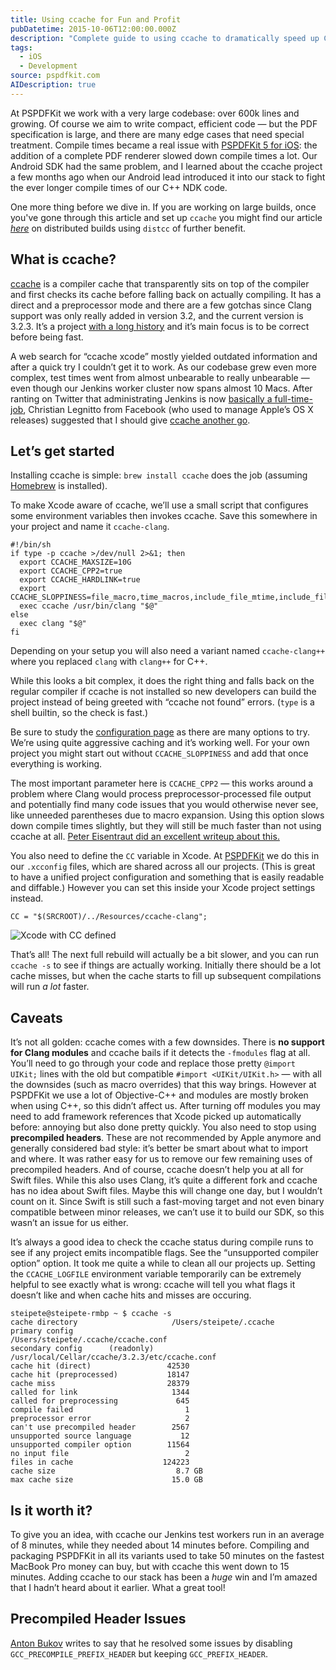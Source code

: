 ```yaml
---
title: Using ccache for Fun and Profit
pubDatetime: 2015-10-06T12:00:00.000Z
description: "Complete guide to using ccache to dramatically speed up C/C++/Objective-C build times for large iOS projects and CI systems."
tags:
  - iOS
  - Development
source: pspdfkit.com
AIDescription: true
---
```


At PSPDFKit we work with a very large codebase: over 600k lines and growing. Of course we aim to write compact, efficient code — but the PDF specification is large, and there are many edge cases that need special treatment. Compile times became a real issue with [PSPDFKit 5 for iOS](/blog/2015/pspdfkit-ios-5-0/): the addition of a complete PDF renderer slowed down compile times a lot.
Our Android SDK had the same problem, and I learned about the ccache project a few months ago when our Android lead introduced it into our stack to fight the ever longer compile times of our C++ NDK code.

One more thing before we dive in. If you are working on large builds, once you've gone through this article and set up `ccache` you might find our article [_here_](https://pspdfkit.com/blog/2017/crazy-fast-builds-using-distcc/) on distributed builds using `distcc` of further benefit.

## What is ccache?

[ccache](https://ccache.samba.org/) is a compiler cache that transparently sits on top of the compiler and first checks its cache before falling back on actually compiling. It has a direct and a preprocessor mode and there are a few gotchas since Clang support was only really added in version 3.2, and the current version is 3.2.3. It’s a project [with a long history](https://ccache.samba.org/releasenotes.html) and it’s main focus is to be correct before being fast.

A web search for “ccache xcode” mostly yielded outdated information and after a quick try I couldn’t get it to work. As our codebase grew even more complex, test times went from almost unbearable to really unbearable — even though our Jenkins worker cluster now spans almost 10 Macs. After ranting on Twitter that administrating Jenkins is now [basically a full-time-job](https://twitter.com/steipete/status/650635755858063360), Christian Legnitto from Facebook (who used to manage Apple’s OS X releases) suggested that I should give [ccache another go](https://twitter.com/legneato/status/650726724490006528).

## Let’s get started

Installing ccache is simple: `brew install ccache` does the job (assuming [Homebrew](http://brew.sh/) is installed).

To make Xcode aware of ccache, we’ll use a small script that configures some environment variables then invokes ccache. Save this somewhere in your project and name it `ccache-clang`.

```
#!/bin/sh
if type -p ccache >/dev/null 2>&1; then
  export CCACHE_MAXSIZE=10G
  export CCACHE_CPP2=true
  export CCACHE_HARDLINK=true
  export CCACHE_SLOPPINESS=file_macro,time_macros,include_file_mtime,include_file_ctime,file_stat_matches
  exec ccache /usr/bin/clang "$@"
else
  exec clang "$@"
fi
```

Depending on your setup you will also need a variant named `ccache-clang++` where you replaced `clang` with `clang++` for C++.

While this looks a bit complex, it does the right thing and falls back on the regular compiler if ccache is not installed so new developers can build the project instead of being greeted with “ccache not found” errors. (`type` is a shell builtin, so the check is fast.)

Be sure to study the [configuration page](https://ccache.samba.org/manual.html#_configuration) as there are many options to try. We’re using quite aggressive caching and it’s working well. For your own project you might start out without `CCACHE_SLOPPINESS` and add that once everything is working.

The most important parameter here is `CCACHE_CPP2` — this works around a problem where Clang would process preprocessor-processed file output and potentially find many code issues that you would otherwise never see, like unneeded parentheses due to macro expansion. Using this option slows down compile times slightly, but they will still be much faster than not using ccache at all. [Peter Eisentraut did an excellent writeup about this.](http://peter.eisentraut.org/blog/2014/12/01/ccache-and-clang-part-3/)

You also need to define the `CC` variable in Xcode. At [PSPDFKit](https://pspdfkit.com) we do this in our `.xcconfig` files, which are shared across all our projects. (This is great to have a unified project configuration and something that is easily readable and diffable.) However you can set this inside your Xcode project settings instead.

`CC = "$(SRCROOT)/../Resources/ccache-clang";`

![Xcode with CC defined](/assets/img/2015/ccache-for-fun-and-profit/ccache-clang.png)

That’s all! The next full rebuild will actually be a bit slower, and you can run `ccache -s` to see if things are actually working. Initially there should be a lot cache misses, but when the cache starts to fill up subsequent compilations will run _a lot_ faster.

## Caveats

It’s not all golden: ccache comes with a few downsides. There is **no support for Clang modules** and ccache bails if it detects the `-fmodules` flag at all. You’ll need to go through your code and replace those pretty `@import UIKit;` lines with the old but compatible `#import <UIKit/UIKit.h>` — with all the downsides (such as macro overrides) that this way brings. However at PSPDFKit we use a lot of Objective-C++ and modules are mostly broken when using C++, so this didn’t affect us. After turning off modules you may need to add framework references that Xcode picked up automatically before: annoying but also done pretty quickly. You also need to stop using **precompiled headers**. These are not recommended by Apple anymore and generally considered bad style: it’s better be smart about what to import and where. It was rather easy for us to remove our few remaining uses of precompiled headers. And of course, ccache doesn’t help you at all for Swift files. While this also uses Clang, it’s quite a different fork and ccache has no idea about Swift files. Maybe this will change one day, but I wouldn’t count on it. Since Swift is still such a fast-moving target and not even binary compatible between minor releases, we can’t use it to build our SDK, so this wasn’t an issue for us either.

It’s always a good idea to check the ccache status during compile runs to see if any project emits incompatible flags. See the “unsupported compiler option” option. It took me quite a while to clean all our projects up. Setting the `CCACHE_LOGFILE` environment variable temporarily can be extremely helpful to see exactly what is wrong: ccache will tell you what flags it doesn’t like and when cache hits and misses are occuring.

```
steipete@steipete-rmbp ~ $ ccache -s
cache directory                     /Users/steipete/.ccache
primary config                      /Users/steipete/.ccache/ccache.conf
secondary config      (readonly)    /usr/local/Cellar/ccache/3.2.3/etc/ccache.conf
cache hit (direct)                 42530
cache hit (preprocessed)           18147
cache miss                         28379
called for link                     1344
called for preprocessing             645
compile failed                         1
preprocessor error                     2
can't use precompiled header        2567
unsupported source language           12
unsupported compiler option        11564
no input file                          2
files in cache                    124223
cache size                           8.7 GB
max cache size                      15.0 GB
```

## Is it worth it?

To give you an idea, with ccache our Jenkins test workers run in an average of 8 minutes, while they needed about 14 minutes before. Compiling and packaging PSPDFKit in all its variants used to take 50 minutes on the fastest MacBook Pro money can buy, but with ccache this went down to 15 minutes. Adding ccache to our stack has been a _huge_ win and I’m amazed that I hadn’t heard about it earlier. What a great tool!

## Precompiled Header Issues

[Anton Bukov](https://twitter.com/k06a) writes to say that he resolved some issues by disabling `GCC_PRECOMPILE_PREFIX_HEADER` but keeping `GCC_PREFIX_HEADER`.
